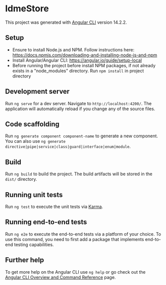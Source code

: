 # IdmeStore

This project was generated with [Angular CLI](https://github.com/angular/angular-cli) version 14.2.2.

## Setup

* Ensure to install Node.js and NPM. Follow instructions here: https://docs.npmjs.com/downloading-and-installing-node-js-and-npm
* Install Angular/Angular CLI: https://angular.io/guide/setup-local
* Before running the project before install NPM packages, if not already exists in a "node_modules" directory. Run `npm install` in project directory

## Development server

Run `ng serve` for a dev server. Navigate to `http://localhost:4200/`. The application will automatically reload if you change any of the source files.

## Code scaffolding

Run `ng generate component component-name` to generate a new component. You can also use `ng generate directive|pipe|service|class|guard|interface|enum|module`.

## Build

Run `ng build` to build the project. The build artifacts will be stored in the `dist/` directory.

## Running unit tests

Run `ng test` to execute the unit tests via [Karma](https://karma-runner.github.io).

## Running end-to-end tests

Run `ng e2e` to execute the end-to-end tests via a platform of your choice. To use this command, you need to first add a package that implements end-to-end testing capabilities.

## Further help

To get more help on the Angular CLI use `ng help` or go check out the [Angular CLI Overview and Command Reference](https://angular.io/cli) page.
